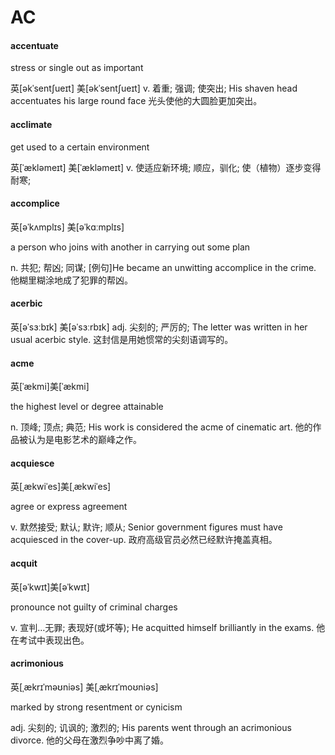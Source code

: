 # AC

#### accentuate

stress or single out as important

英\[əkˈsentʃueɪt\] 美\[əkˈsentʃueɪt\] v. 着重; 强调; 使突出; His shaven head accentuates his large round face 光头使他的大圆脸更加突出。

#### acclimate

get used to a certain environment

英\[ˈækləmeɪt\] 美\[ˈækləmeɪt\] v. 使适应新环境; 顺应，驯化; 使（植物）逐步变得耐寒;

#### accomplice

英\[əˈkʌmplɪs\] 美\[əˈkɑːmplɪs\]

a person who joins with another in carrying out some plan

n. 共犯; 帮凶; 同谋; \[例句\]He became an unwitting accomplice in the crime. 他糊里糊涂地成了犯罪的帮凶。

#### acerbic

英\[əˈsɜːbɪk\] 美\[əˈsɜːrbɪk\] adj. 尖刻的; 严厉的; The letter was written in her usual acerbic style. 这封信是用她惯常的尖刻语调写的。

#### acme

英\[ˈækmi\]美\[ˈækmi\]

the highest level or degree attainable

n. 顶峰; 顶点; 典范; His work is considered the acme of cinematic art. 他的作品被认为是电影艺术的巅峰之作。

#### acquiesce

英\[ˌækwiˈes\]美\[ˌækwiˈes\]

agree or express agreement

v. 默然接受; 默认; 默许; 顺从; Senior government figures must have acquiesced in the cover-up. 政府高级官员必然已经默许掩盖真相。

#### acquit

英\[əˈkwɪt\]美\[əˈkwɪt\]

pronounce not guilty of criminal charges

v. 宣判…无罪; 表现好\(或坏等\); He acquitted himself brilliantly in the exams. 他在考试中表现出色。

#### acrimonious

英\[ˌækrɪˈməʊniəs\] 美\[ˌækrɪˈmoʊniəs\]

marked by strong resentment or cynicism

adj. 尖刻的; 讥讽的; 激烈的; His parents went through an acrimonious divorce. 他的父母在激烈争吵中离了婚。

